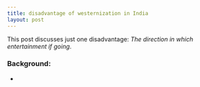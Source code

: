 ```yaml
---
title: disadvantage of westernization in India
layout: post
---
```


This post discusses just one disadvantage: *The direction in which entertainment if going*.

### Background:
- 
